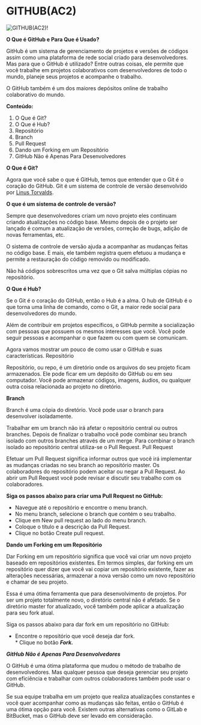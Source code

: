 # GITHUB(AC2)

 ![ GITHUB(AC2)!](https://res.cloudinary.com/practicaldev/image/fetch/s--i_sb3chq--/c_imagga_scale,f_auto,fl_progressive,h_900,q_auto,w_1600/https://thepracticaldev.s3.amazonaws.com/i/fk0849hvg2rt13bpqhjy.jpg)

**O Que é GitHub e Para Que é Usado?**

GitHub é um sistema de gerenciamento de projetos e versões de códigos assim como uma plataforma de rede social criado para desenvolvedores. Mas para que o GitHub é utilizado? Entre outras coisas, ele permite que você trabalhe em projetos colaborativos com desenvolvedores de todo o mundo, planeje seus projetos e acompanhe o trabalho.

O GitHub também é um dos maiores depósitos online de trabalho colaborativo do mundo.

**Conteúdo:**

  1. O Que é Git?<br>
  2. O Que é Hub?<br>
  3. Repositório<br>
  4. Branch<br>
  5. Pull Request<br>
  6. Dando um Forking em um Repositório<br>
  7. GitHub Não é Apenas Para Desenvolvedores<br>


**O Que é Git?**

Agora que você sabe o que é GitHub, temos que entender que o Git é o coração do GitHub. Git é um sistema de controle de versão desenvolvido por [Linus Torvalds](https://pt.wikipedia.org/wiki/Linus_Torvalds).

**O que é um sistema de controle de versão?**

Sempre que desenvolvedores criam um novo projeto eles continuam criando atualizações no código base. Mesmo depois de o projeto ser lançado é comum a atualização de versões, correção de bugs, adição de novas ferramentas, etc.

O sistema de controle de versão ajuda a acompanhar as mudanças feitas no código base. E mais, ele também registra quem efetuou a mudança e permite a restauração do código removido ou modificado.

Não há códigos sobrescritos uma vez que o Git salva múltiplas cópias no repositório.

**O Que é Hub?**

Se o Git é o coração do GitHub, então o Hub é a alma. O hub de GitHub é o que torna uma linha de comando, como o Git, a maior rede social para desenvolvedores do mundo.

Além de contribuir em projetos específicos, o GitHub permite a socialização com pessoas que possuem os mesmos interesses que você. Você pode seguir pessoas e acompanhar o que fazem ou com quem se comunicam.

Agora vamos mostrar um pouco de como usar o GitHub e suas características.
Repositório

Repositório, ou repo, é um diretório onde os arquivos do seu projeto ficam armazenados. Ele pode ficar em um depósito do GitHub ou em seu computador. Você pode armazenar códigos, imagens, áudios, ou qualquer outra coisa relacionada ao projeto no diretório.

**Branch**

Branch é uma cópia do diretório. Você pode usar o branch para desenvolver isoladamente.

Trabalhar em um branch não irá afetar o repositório central ou outros branches. Depois de finalizar o trabalho você pode combinar seu branch isolado com outros branches através de um merge. Para combinar o branch isolado ao repositório central utiliza-se o Pull Request.
Pull Request

Efetuar um Pull Request significa informar outros que você irá implementar as mudanças criadas no seu branch ao repositório master. Os colaboradores do repositório podem aceitar ou negar a Pull Request. Ao abrir um Pull Request você pode revisar e discutir seu trabalho com os colaboradores.

**Siga os passos abaixo para criar uma Pull Request no GitHub:**

 * Navegue até o repositório e encontre o menu branch.<br>
 * No menu branch, selecione o branch que contém o seu trabalho.<br>
 * Clique em New pull request ao lado do menu branch.<br>
 * Coloque o título e a descrição da Pull Request.<br>
 * Clique no botão Create pull request.<br>


**Dando um Forking em um Repositório**

Dar Forking em um repositório significa que você vai criar um novo projeto baseado em repositórios existentes. Em termos simples, dar forking em um repositório quer dizer que você vai copiar um repositório existente, fazer as alterações necessárias, armazenar a nova versão como um novo repositório e chamar de seu projeto.

Essa é uma ótima ferramenta que para desenvolvimento de projetos. Por ser um projeto totalmente novo, o diretório central não é afetado. Se o diretório master for atualizado, você também pode aplicar a atualização para seu fork atual.

Siga os passos abaixo para dar fork em um repositório no GitHub:

 * Encontre o repositório que você deseja dar fork.<br>
   \* Clique no botão ***Fork.***
    
    
***GitHub Não é Apenas Para Desenvolvedores***

O GitHub é uma ótima plataforma que mudou o método de trabalho de desenvolvedores. Mas qualquer pessoa que deseja gerenciar seu projeto com eficiência e trabalhar com outros colaboradores também pode usar o GitHub.

Se sua equipe trabalha em um projeto que realiza atualizações constantes e você quer acompanhar como as mudanças são feitas, então o GitHub é uma ótima opção para você. Existem outras alternativas como o GitLab e BitBucket, mas o GitHub deve ser levado em consideração.

